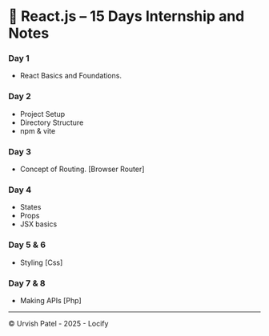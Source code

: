 # 🚀 React.js – 15 Days Internship and Notes
### Day 1
* React Basics and Foundations.

### Day 2
* Project Setup
* Directory Structure
* npm & vite

### Day 3
* Concept of Routing. [Browser Router]

### Day 4
* States
* Props
* JSX basics

### Day 5 & 6
* Styling [Css]

### Day 7 & 8
* Making APIs [Php]

---
&copy; Urvish Patel - 2025 - Locify